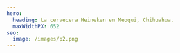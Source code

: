```yaml
---
hero:
  heading: La cervecera Heineken en Meoqui, Chihuahua.
  maxWidthPX: 652
seo:
  image: /images/p2.png
---
```

